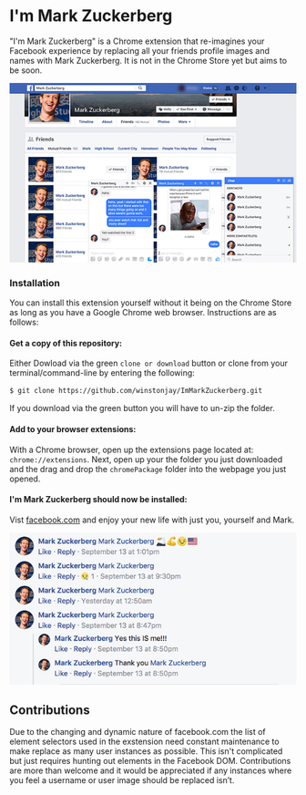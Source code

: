 # I'm Mark Zuckerberg

"I'm Mark Zuckerberg" is a Chrome extension that re-imagines your
Facebook experience by replacing all your friends profile images and names 
with Mark Zuckerberg. It is not in the Chrome Store yet but aims to be soon.

![Preview Image 1](img/preview1.jpg)

### Installation

You can install this extension yourself without it being on the Chrome Store as long as you have a 
Google Chrome web browser. Instructions are as follows:

#### Get a copy of this repository:

Either Dowload via the green `clone or download` button or clone from your terminal/command-line by entering the following:

```bash
$ git clone https://github.com/winstonjay/ImMarkZuckerberg.git
```

If you download via the green button you will have to un-zip the folder.

#### Add to your browser extensions:

With a Chrome browser, open up the extensions page located at: `chrome://extensions`. Next, open up your the folder you just downloaded and the 
drag and drop the `chromePackage` folder into the webpage you just opened. 

#### I'm Mark Zuckerberg should now be installed:

Vist [facebook.com](https://www.facebook.com/) and enjoy your new life with just you, yourself and Mark.

![Preview Image 2](img/preview2.jpg)

## Contributions

Due to the changing and dynamic nature of facebook.com the list of element selectors used in the exstension need constant maintenance to make replace as many user instances as possible. This isn't complicated but just requires hunting out elements in the Facebook DOM. Contributions are more than welcome and it would be appreciated if any instances where you feel a username or user image should be replaced isn’t.

